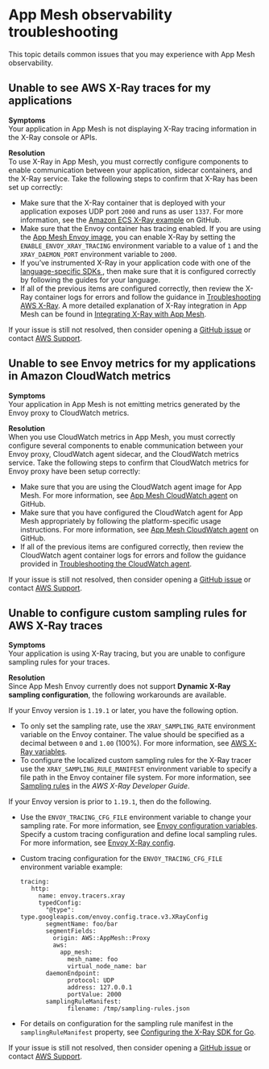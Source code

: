 # App Mesh observability troubleshooting<a name="troubleshooting-observability"></a>

This topic details common issues that you may experience with App Mesh observability\.

## Unable to see AWS X\-Ray traces for my applications<a name="ts-observability-x-ray-traces"></a>

**Symptoms**  
Your application in App Mesh is not displaying X\-Ray tracing information in the X\-Ray console or APIs\.

**Resolution**  
To use X\-Ray in App Mesh, you must correctly configure components to enable communication between your application, sidecar containers, and the X\-Ray service\. Take the following steps to confirm that X\-Ray has been set up correctly:
+ Make sure that the X\-Ray container that is deployed with your application exposes UDP port `2000` and runs as user `1337`\. For more information, see the [Amazon ECS X\-Ray example](https://github.com/aws/aws-app-mesh-examples/blob/master/walkthroughs/howto-ecs-basics/deploy/2-meshify.yaml#L374-L386) on GitHub\.
+ Make sure that the Envoy container has tracing enabled\. If you are using the [App Mesh Envoy image](envoy.md), you can enable X\-Ray by setting the `ENABLE_ENVOY_XRAY_TRACING` environment variable to a value of `1` and the `XRAY_DAEMON_PORT` environment variable to `2000`\.
+ If you’ve instrumented X\-Ray in your application code with one of the [language\-specific SDKs ](https://docs.aws.amazon.com/xray/index.html), then make sure that it is configured correctly by following the guides for your language\.
+ If all of the previous items are configured correctly, then review the X\-Ray container logs for errors and follow the guidance in [Troubleshooting AWS X\-Ray](https://docs.aws.amazon.com/xray/latest/devguide/xray-troubleshooting.html)\. A more detailed explanation of X\-Ray integration in App Mesh can be found in [Integrating X\-Ray with App Mesh](http://aws.amazon.com/blogs/compute/integrating-aws-x-ray-with-aws-app-mesh/)\.

If your issue is still not resolved, then consider opening a [GitHub issue](https://github.com/aws/aws-app-mesh-roadmap/issues/new?assignees=&labels=Bug&template=issue--bug-report.md&title=Bug%3A+describe+bug+here) or contact [AWS Support](http://aws.amazon.com/premiumsupport/)\.

## Unable to see Envoy metrics for my applications in Amazon CloudWatch metrics<a name="ts-observability-envoy-metrics"></a>

**Symptoms**  
Your application in App Mesh is not emitting metrics generated by the Envoy proxy to CloudWatch metrics\.

**Resolution**  
When you use CloudWatch metrics in App Mesh, you must correctly configure several components to enable communication between your Envoy proxy, CloudWatch agent sidecar, and the CloudWatch metrics service\. Take the following steps to confirm that CloudWatch metrics for Envoy proxy have been setup correctly:
+ Make sure that you are using the CloudWatch agent image for App Mesh\. For more information, see [App Mesh CloudWatch agent](https://github.com/aws-samples/aws-app-mesh-cloudwatch-agent) on GitHub\.
+ Make sure that you have configured the CloudWatch agent for App Mesh appropriately by following the platform\-specific usage instructions\. For more information, see [App Mesh CloudWatch agent](https://github.com/aws-samples/aws-app-mesh-cloudwatch-agent#usage) on GitHub\.
+ If all of the previous items are configured correctly, then review the CloudWatch agent container logs for errors and follow the guidance provided in [Troubleshooting the CloudWatch agent](https://docs.aws.amazon.com/AmazonCloudWatch/latest/monitoring/troubleshooting-CloudWatch-Agent.html)\.

If your issue is still not resolved, then consider opening a [GitHub issue](https://github.com/aws/aws-app-mesh-roadmap/issues/new?assignees=&labels=Bug&template=issue--bug-report.md&title=Bug%3A+describe+bug+here) or contact [AWS Support](http://aws.amazon.com/premiumsupport/)\.

## Unable to configure custom sampling rules for AWS X\-Ray traces<a name="ts-observability-custom-sampling"></a>

**Symptoms**  
Your application is using X\-Ray tracing, but you are unable to configure sampling rules for your traces\.

**Resolution**  
Since App Mesh Envoy currently does not support **Dynamic X\-Ray sampling configuration**, the following workarounds are available\.

If your Envoy version is `1.19.1` or later, you have the following option\.
+ To only set the sampling rate, use the `XRAY_SAMPLING_RATE` environment variable on the Envoy container\. The value should be specified as a decimal between `0` and `1.00` \(100%\)\. For more information, see [AWS X\-Ray variables](envoy-config.md#envoy-xray-config)\.
+ To configure the localized custom sampling rules for the X\-Ray tracer use the `XRAY_SAMPLING_RULE_MANIFEST` environment variable to specify a file path in the Envoy container file system\. For more information, see [Sampling rules](https://docs.aws.amazon.com/xray/latest/devguide/xray-sdk-go-configuration.html#xray-sdk-go-configuration-sampling) in the *AWS X\-Ray Developer Guide*\.

If your Envoy version is prior to `1.19.1`, then do the following\.
+ Use the `ENVOY_TRACING_CFG_FILE` environment variable to change your sampling rate\. For more information, see [Envoy configuration variables](envoy-config.md)\. Specify a custom tracing configuration and define local sampling rules\. For more information, see [Envoy X\-Ray config](https://www.envoyproxy.io/docs/envoy/latest/api-v3/config/trace/v3/xray.proto.html#config-trace-v3-xrayconfig)\.
+ Custom tracing configuration for the `ENVOY_TRACING_CFG_FILE` environment variable example:

  ```
  tracing:
     http:
       name: envoy.tracers.xray
       typedConfig:
         "@type": type.googleapis.com/envoy.config.trace.v3.XRayConfig
         segmentName: foo/bar
         segmentFields:
           origin: AWS::AppMesh::Proxy
           aws:
             app_mesh:
               mesh_name: foo
               virtual_node_name: bar
         daemonEndpoint:
               protocol: UDP
               address: 127.0.0.1
               portValue: 2000
         samplingRuleManifest:
               filename: /tmp/sampling-rules.json
  ```
+ For details on configuration for the sampling rule manifest in the `samplingRuleManifest` property, see [Configuring the X\-Ray SDK for Go](https://docs.aws.amazon.com/xray/latest/devguide/xray-sdk-go-configuration.html#xray-sdk-go-configuration-sampling)\.

If your issue is still not resolved, then consider opening a [GitHub issue](https://github.com/aws/aws-app-mesh-roadmap/issues/new?assignees=&labels=Bug&template=issue--bug-report.md&title=Bug%3A+describe+bug+here) or contact [AWS Support](http://aws.amazon.com/premiumsupport/)\.